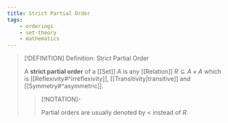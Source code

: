 ```yaml
---
title: Strict Partial Order
tags:
    - orderings
    - set-theory
    - mathematics
---
```


>[!DEFINITION] Definition: Strict Partial Order
>
>A **strict partial order** of a [[Set]] $A$ is any [[Relation]] $R \subseteq A \times A$ which is [[Reflexivity#^irreflexivity]], [[Transitivity|transitive]] and [[Symmetry#^asymmetric]].
>
>>[!NOTATION]-
>>
>>Partial orders are usually denoted by $\lt$ instead of $R$.
>>
>